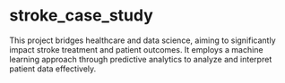 # stroke_case_study
This project bridges healthcare and data science, aiming to significantly impact stroke treatment and patient outcomes. It employs a machine learning approach through predictive analytics to analyze and interpret patient data effectively.
